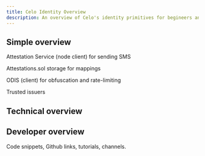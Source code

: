 ```yaml
---
title: Celo Identity Overview
description: An overview of Celo's identity primitives for begineers and experts.
---
```


## Simple overview

Attestation Service (node client) for sending SMS

Attestations.sol storage for mappings

ODIS (client) for obfuscation and rate-limiting

Trusted issuers

## Technical overview


## Developer overview

Code snippets, Github links, tutorials, channels.